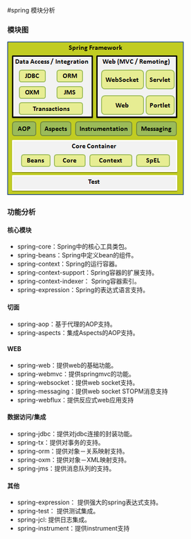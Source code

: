#spring 模块分析


### 模块图

![spring架构](https://raw.githubusercontent.com/LYDongD/graphic/master/markdown/spring-structure.png)

### 功能分析

#### 核心模块

* spring-core：Spring中的核心工具类包。
* spring-beans：Spring中定义bean的组件。
* spring-context：Spring的运行容器。
* spring-context-support：Spring容器的扩展支持。
* spring-context-indexer： Spring容器索引。
* spring-expression：Spring的表达式语言支持。

#### 切面

* spring-aop：基于代理的AOP支持。
* spring-aspects：集成Aspects的AOP支持。

#### WEB

* spring-web：提供web的基础功能。
* spring-webmvc：提供springmvc的功能。
* spring-websocket：提供web socket支持。
* spring-messaging：提供web socket STOPM消息支持
* spring-webflux：提供反应式web应用支持

#### 数据访问/集成
* spring-jdbc：提供对jdbc连接的封装功能。
* spring-tx：提供对事务的支持。
* spring-orm：提供对象－关系映射支持。
* spring-oxm：提供对象－XML映射支持。
* spring-jms：提供消息队列的支持。

#### 其他

* spring-expression： 提供强大的spring表达式支持。
* spring-test： 提供测试集成。
* spring-jcl: 提供日志集成。
* spring-instrument：提供instrument支持






